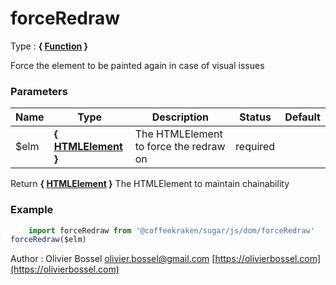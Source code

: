 # forceRedraw

<!-- @namespace: sugar.js.dom.forceRedraw -->

Type : **{ [Function](https://developer.mozilla.org/fr/docs/Web/JavaScript/Reference/Objets_globaux/Function) }**


Force the element to be painted again in case of visual issues



### Parameters
Name  |  Type  |  Description  |  Status  |  Default
------------  |  ------------  |  ------------  |  ------------  |  ------------
$elm  |  **{ [HTMLElement](https://developer.mozilla.org/fr/docs/Web/API/HTMLElement) }**  |  The HTMLElement to force the redraw on  |  required  |

Return **{ [HTMLElement](https://developer.mozilla.org/fr/docs/Web/API/HTMLElement) }** The HTMLElement to maintain chainability

### Example
```js
	import forceRedraw from '@coffeekraken/sugar/js/dom/forceRedraw'
forceRedraw($elm)
```
Author : Olivier Bossel [olivier.bossel@gmail.com](mailto:olivier.bossel@gmail.com) [https://olivierbossel.com](https://olivierbossel.com)